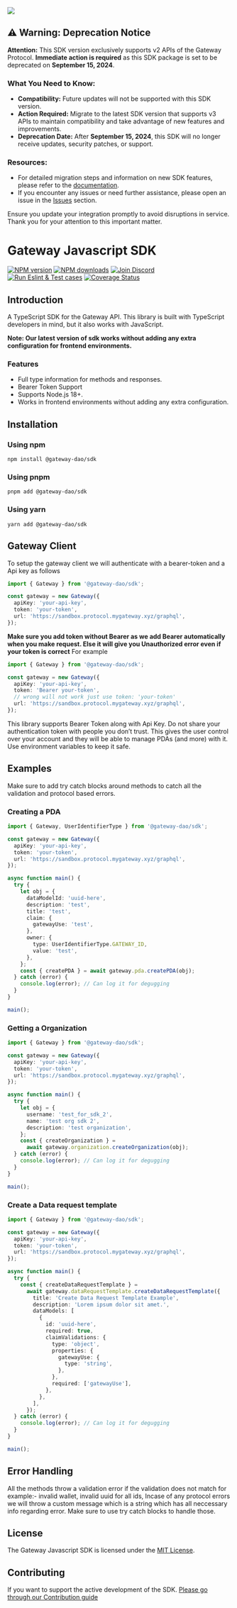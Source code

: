 ![](https://github.com/Gateway-DAO/network-ui/blob/develop/public/social.png)

## ⚠️ Warning: Deprecation Notice

**Attention:** This SDK version exclusively supports v2 APIs of the Gateway Protocol. **Immediate action is required** as this SDK package is set to be deprecated on **September 15, 2024**.

### What You Need to Know:
- **Compatibility:** Future updates will not be supported with this SDK version.
- **Action Required:** Migrate to the latest SDK version that supports v3 APIs to maintain compatibility and take advantage of new features and improvements.
- **Deprecation Date:** After **September 15, 2024**, this SDK will no longer receive updates, security patches, or support.

### Resources:
- For detailed migration steps and information on new SDK features, please refer to the [documentation](https://docs.mygateway.xyz/).
- If you encounter any issues or need further assistance, please open an issue in the [Issues](https://github.com/Gateway-DAO/gateway-js-sdk/issues) section.

Ensure you update your integration promptly to avoid disruptions in service. Thank you for your attention to this important matter.




# Gateway Javascript SDK

[![NPM version][npm-image]][npm-url]
[![NPM downloads][downloads-image]][downloads-url]
[![Join Discord][discord-image]][discord-url]
[![Run Eslint & Test cases](https://github.com/Gateway-DAO/gateway-js-sdk/actions/workflows/test.yaml/badge.svg)](https://github.com/Gateway-DAO/gateway-js-sdk/actions/workflows/test.yaml)
[![Coverage Status][codecov-image]][codecov-url]

## Introduction

A TypeScript SDK for the Gateway API. This library is built with TypeScript developers in mind, but it also works with JavaScript.

**Note: Our latest version of sdk works without adding any extra configuration for frontend environments.**

### Features

- Full type information for methods and responses.
- Bearer Token Support
- Supports Node.js 18+.
- Works in frontend environments without adding any extra configuration.

## Installation

### Using npm

```
npm install @gateway-dao/sdk
```

### Using pnpm

```
pnpm add @gateway-dao/sdk
```

### Using yarn

```
yarn add @gateway-dao/sdk
```

## Gateway Client

To setup the gateway client we will authenticate with a bearer-token and a Api key as follows

```typescript
import { Gateway } from '@gateway-dao/sdk';

const gateway = new Gateway({
  apiKey: 'your-api-key',
  token: 'your-token',
  url: 'https://sandbox.protocol.mygateway.xyz/graphql',
});
```

**Make sure you add token without Bearer as we add Bearer automatically when you make request. Else it will give you Unauthorized error even if your token is correct**
For example

```typescript
import { Gateway } from '@gateway-dao/sdk';

const gateway = new Gateway({
  apiKey: 'your-api-key',
  token: 'Bearer your-token',
  // wrong will not work just use token: 'your-token'
  url: 'https://sandbox.protocol.mygateway.xyz/graphql',
});
```

This library supports Bearer Token along with Api Key. Do not share your authentication token with people you don’t trust. This gives the user control over your account and they will be able to manage PDAs (and more) with it. Use environment variables to keep it safe.

## Examples

Make sure to add try catch blocks around methods to catch all the validation and protocol based errors.

### Creating a PDA

```typescript
import { Gateway, UserIdentifierType } from '@gateway-dao/sdk';

const gateway = new Gateway({
  apiKey: 'your-api-key',
  token: 'your-token',
  url: 'https://sandbox.protocol.mygateway.xyz/graphql',
});

async function main() {
  try {
    let obj = {
      dataModelId: 'uuid-here',
      description: 'test',
      title: 'test',
      claim: {
        gatewayUse: 'test',
      },
      owner: {
        type: UserIdentifierType.GATEWAY_ID,
        value: 'test',
      },
    };
    const { createPDA } = await gateway.pda.createPDA(obj);
  } catch (error) {
    console.log(error); // Can log it for degugging
  }
}

main();
```

### Getting a Organization

```typescript
import { Gateway } from '@gateway-dao/sdk';

const gateway = new Gateway({
  apiKey: 'your-api-key',
  token: 'your-token',
  url: 'https://sandbox.protocol.mygateway.xyz/graphql',
});

async function main() {
  try {
    let obj = {
      username: 'test_for_sdk_2',
      name: 'test org sdk 2',
      description: 'test organization',
    };
    const { createOrganization } =
      await gateway.organization.createOrganization(obj);
  } catch (error) {
    console.log(error); // Can log it for degugging
  }
}

main();
```

### Create a Data request template

```typescript
import { Gateway } from '@gateway-dao/sdk';

const gateway = new Gateway({
  apiKey: 'your-api-key',
  token: 'your-token',
  url: 'https://sandbox.protocol.mygateway.xyz/graphql',
});

async function main() {
  try {
    const { createDataRequestTemplate } =
      await gateway.dataRequestTemplate.createDataRequestTemplate({
        title: 'Create Data Request Template Example',
        description: 'Lorem ipsum dolor sit amet.',
        dataModels: [
          {
            id: 'uuid-here',
            required: true,
            claimValidations: {
              type: 'object',
              properties: {
                gatewayUse: {
                  type: 'string',
                },
              },
              required: ['gatewayUse'],
            },
          },
        ],
      });
  } catch (error) {
    console.log(error); // Can log it for degugging
  }
}

main();
```

## Error Handling

All the methods throw a validation error if the validation does not match for example:- invalid wallet, invalid uuid for all ids,
Incase of any protocol errors we will throw a custom message which is a string which has all neccessary info regarding error. Make sure to use try catch blocks to handle those.

## License

The Gateway Javascript SDK is licensed under the [MIT License](https://github.com/Gateway-DAO/javascript-sdk/blob/main/LICENSE.md).

## Contributing

If you want to support the active development of the SDK. [Please go through our Contribution guide](https://github.com/Gateway-DAO/gateway-js-sdk/blob/main/CONTRIBUTING.md)

[npm-image]: https://img.shields.io/npm/v/%40gateway-dao%2Fsdk.svg?style=flat
[npm-url]: https://www.npmjs.com/package/@gateway-dao/sdk
[downloads-image]: https://img.shields.io/npm/dm/%40gateway-dao%2Fsdk
[downloads-url]: https://www.npmjs.com/package/@gateway-dao/sdk
[codecov-image]: https://codecov.io/gh/Gateway-DAO/gateway-js-sdk/graph/badge.svg?token=8N92RFGZHI
[codecov-url]: https://codecov.io/gh/Gateway-DAO/gateway-js-sdk
[discord-image]: https://img.shields.io/discord/733027681184251937.svg?style=flat&label=Join%20Community&color=7289DA
[discord-url]: https://discord.gg/tgt3KjcHGs